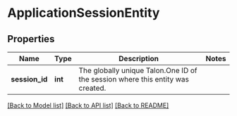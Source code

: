 # ApplicationSessionEntity

## Properties
Name | Type | Description | Notes
------------ | ------------- | ------------- | -------------
**session_id** | **int** | The globally unique Talon.One ID of the session where this entity was created. | 

[[Back to Model list]](../README.md#documentation-for-models) [[Back to API list]](../README.md#documentation-for-api-endpoints) [[Back to README]](../README.md)


